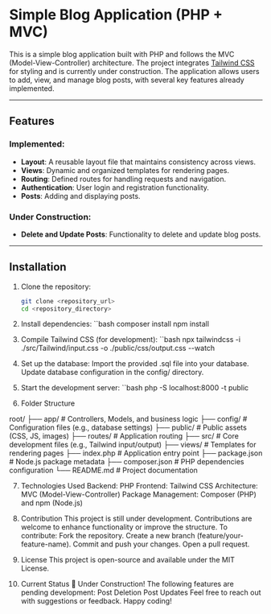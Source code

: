 # Simple Blog Application (PHP + MVC)

This is a simple blog application built with PHP and follows the MVC (Model-View-Controller) architecture. The project integrates [Tailwind CSS](https://tailwindcss.com/) for styling and is currently under construction. The application allows users to add, view, and manage blog posts, with several key features already implemented.

---

## Features

### Implemented:
- **Layout**: A reusable layout file that maintains consistency across views.
- **Views**: Dynamic and organized templates for rendering pages.
- **Routing**: Defined routes for handling requests and navigation.
- **Authentication**: User login and registration functionality.
- **Posts**: Adding and displaying posts.

### Under Construction:
- **Delete and Update Posts**: Functionality to delete and update blog posts.

---

## Installation

1. Clone the repository:
   ```bash
   git clone <repository_url>
   cd <repository_directory>

2. Install dependencies:
``bash
composer install
npm install

3. Compile Tailwind CSS (for development):
``bash
npx tailwindcss -i ./src/Tailwind/input.css -o ./public/css/output.css --watch

4. Set up the database:
Import the provided .sql file into your database.
Update database configuration in the config/ directory.

5. Start the development server:
``bash
php -S localhost:8000 -t public

6. Folder Structure

root/
├── app/                # Controllers, Models, and business logic
├── config/             # Configuration files (e.g., database settings)
├── public/             # Public assets (CSS, JS, images)
├── routes/             # Application routing
├── src/                # Core development files (e.g., Tailwind input/output)
├── views/              # Templates for rendering pages
├── index.php           # Application entry point
├── package.json        # Node.js package metadata
├── composer.json       # PHP dependencies configuration
└── README.md           # Project documentation

7. Technologies Used
Backend: PHP
Frontend: Tailwind CSS
Architecture: MVC (Model-View-Controller)
Package Management: Composer (PHP) and npm (Node.js)

8. Contribution
This project is still under development. Contributions are welcome to enhance functionality or improve the structure. To contribute:
Fork the repository.
Create a new branch (feature/your-feature-name).
Commit and push your changes.
Open a pull request.

9. License
This project is open-source and available under the MIT License.

10. Current Status
🚧 Under Construction!
The following features are pending development:
Post Deletion
Post Updates
Feel free to reach out with suggestions or feedback. Happy coding!
